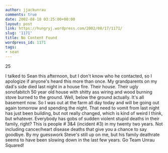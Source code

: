 ```yaml
---
author: jjackunrau
comments: true
date: 2002-08-18 03:25:00+00:00
layout: post
link: https://hungryj.wordpress.com/2002/08/17/1171/
slug: '1171'
title: No Content Found
wordpress_id: 1171
tags:
- sean
---
```


25
  

  
I talked to Sean this afternoon, but I don't know who he contacted, so I apologize if anyone's heard this more than once.  My grandparents on my dad's side died last night in a house fire.  Their house.  Their ugly sonofabitch 50 year old house with shitty ass wiring and wood burning stove burned to the ground.  Well, below the ground actually.  It's all basement now.  So I was out at the farm all day today and will be going out again tomorrow and spending the night.  That need to vomit from last night has just been building, but not really changed, which is kind of weird I think, but whatever.  Everybody has gobs of sudden violent stupid deaths in their family, right?  This is people # 3&4 (incident #3) in my twenty two years.  Not including cancer/heart disease deaths that give you a chance to say goodbye.  By my guesswork Steve's still up on me, but his family deathrate seems to have been slowing down in the last few years.  Go Team Unrau Squared!
